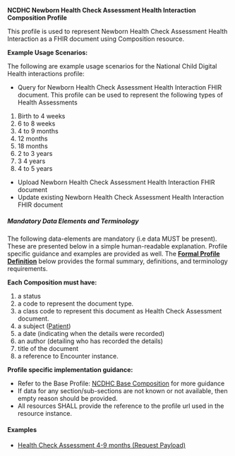 **NCDHC Newborn Health Check Assessment Health Interaction Composition Profile**

This profile is used to represent Newborn Health Check Assessment Health Interaction as a FHIR document using Composition resource.

**Example Usage Scenarios:**

The following are example usage scenarios for the National Child Digital Health interactions
profile:

-   Query for Newborn Health Check Assessment Health Interaction FHIR document. This profile can be used to represent the following types of Health Assessments
1. Birth to 4 weeks
1. 6 to 8 weeks
1. 4 to 9 months
1. 12 months
1. 18 months
1. 2 to 3 years
1. 3 4 years
1. 4 to 5 years
-   Upload Newborn Health Check Assessment Health Interaction FHIR document
-   Update existing Newborn Health Check Assessment Health Interaction FHIR document

##### Mandatory Data Elements and Terminology


The following data-elements are mandatory (i.e data MUST be present). These are presented below in a simple human-readable explanation.  Profile specific guidance and examples are provided as well.  The [**Formal Profile Definition**](#profile) below provides the  formal summary, definitions, and  terminology requirements.  

**Each Composition must have:**

1.  a status  
1.  a code to represent the document type.
1.  a class code to represent this document as Health Check Assessment document.
1.  a subject ([Patient])
1.  a date (indicating when the details were recorded)
1.	an author (detailing who has recorded the details)
1.  title of the document
1.  a reference to Encounter instance.

**Profile specific implementation guidance:**
* Refer to the Base Profile: [NCDHC Base Composition] for more guidance 
* If data for any section/sub-sections are not known or not available, then empty reason should be provided.
* All resources SHALL provide the reference to the profile url used in the resource instance. 




#### Examples

- [Health Check Assessment 4-9 months (Request Payload)](ncdhc-hca-payload-4-9m.html)

[Composition]: http://hl7.org.au/fhir/base2018Oct/StructureDefinition-au-composition.html
[NCDHC Base Composition]: http://build.fhir.org/ig/hl7au/au-fhir-childhealth/StructureDefinition-ncdhc-composition-base.html
[Patient]: http://build.fhir.org/ig/hl7au/au-fhir-childhealth/StructureDefinition-ncdhc-patient-baby.html
[extensible]: http://hl7.org/fhir/terminologies.html#extensible
[General Guidance Section]: definitions.html


